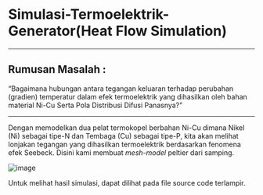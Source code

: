 # **Simulasi-Termoelektrik-Generator(Heat Flow Simulation)**
---

## Rumusan Masalah : 
<p>“Bagaimana hubungan antara tegangan keluaran terhadap perubahan (gradien) temperatur dalam efek termoelektrik yang dihasilkan oleh bahan material Ni-Cu Serta Pola Distribusi Difusi Panasnya?”<p>

---
Dengan memodelkan dua pelat termokopel berbahan Ni-Cu dimana Nikel (Ni) sebagai tipe-N dan Tembaga (Cu) sebagai tipe-P, kita akan melihat lonjakan tegangan yang dihasilkan termoelektrik berdasarkan fenomena efek Seebeck. Disini kami membuat *mesh-model* peltier dari samping. 

![image](https://github.com/user-attachments/assets/19cc711d-6750-473c-91f3-61e10d39c825)


Untuk melihat hasil simulasi, dapat dilihat pada file source code terlampir.
